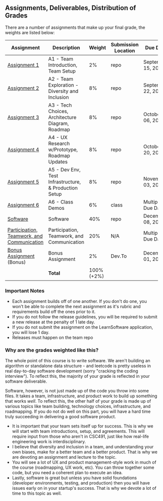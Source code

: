 Assignments, Deliverables, Distribution of Grades
---

There are a number of assignments that make up your final grade, the weights are listed below:

<!-- OVERVIEW START -->


| Assignment | Description | Weight | Submission Location | Due Date |
| --- | --- | --- | --- | --- |
| [Assignment 1](../assignments/a1.md)  | A1 - Team Introduction, Team Setup | 2% | repo | September 15, 2022 |
| [Assignment 2](../assignments/a2.md)  | A2 - Team Exploration - Diversity and Inclusion | 8% | repo | September 22, 2022 |
| [Assignment 3](../assignments/a3.md)  | A3 - Tech Choices, Architecture Diagram, Roadmap | 8% | repo | October 06, 2022 |
| [Assignment 4](../assignments/a4.md)  | A4 - UX Research w/Prototype, Roadmap Updates | 8% | repo | October 20, 2022 |
| [Assignment 5](../assignments/a5.md)  | A5 - Dev Env, Test Infrastructure, & Production Setup | 8% | repo | November 03, 2022 |
| [Assignment 6](../assignments/a6.md)  | A6 - Class Demos | 6% | class | Multiple Due Dates |
| [Software](../assignments/a7.md)  | Software | 40% | repo | December 08, 2022 |
| [Participation, Teamwork, and Communication](../assignments/participation_teamwork.md)  | Participation, Teamwork, and Communication | 20% | N/A | Multiple Due Dates |
| [Bonus Assignment](../assignments/bonus.md) (Bonus) | Bonus Assignment | 2% | Dev.To | December 01, 2022 |
| | **Total** | 100% (+2%) | | |

<!-- OVERVIEW END -->

### Important Notes

- Each assignment builds off of one another. If you don't do one, you won't be able to complete the next assignment as it's rubric and requirements build off the ones prior to it.
- If you do not follow the release guidelines, you will be required to submit a new release at the penalty of 1 late day.
- If you do not submit the assignment on the LearnSoftware application, you will lose 1 day.
- Releases must happen on the team repo

### Why are the grades weighted like this?

The whole point of this course is to write software. We aren't building an algorithm or standalone data structure - and leetcode is pretty useless in real day-to-day software development (sorry "cracking the coding interview"). To reflect this, the majority of your grade is reflected in your software deliverable.

Software, however, is not just made up of the code you throw into some files. It takes a team, infrastructure, and product work to build up something that works _well_. To reflect this, the other half of your grade is made up of various topics like team building, technology choices, infrastructure, and roadmapping. If you do not do well on this part, you will have a hard time truly succeeding in delivering a good software product.

- It is important that your team sets itself up for success. This is why we will start with team introductions, setup, and agreements. This will require input from those who aren't in CSC491, just like how real-life engineering work is interdisciplinary.
- I believe that diversity and inclusion in a team, and understanding your own biases, make for a better team and a better product. That is why we are devoting an assignment and lecture to the topic.
- You will see a lot of UX and product management-style work in much of the course (roadmapping, UX work, etc). You can throw together some code, but you need a coherent plan to execute an idea.
- Lastly, software is great but unless you have solid foundations (developer environments, testing, and production) then you will have issues early on in your startup's success. That is why we devote a lot of time to this topic as well.
